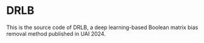 # DRLB
This is the source code of DRLB, a deep learning-based Boolean matrix bias removal method published in UAI 2024.
